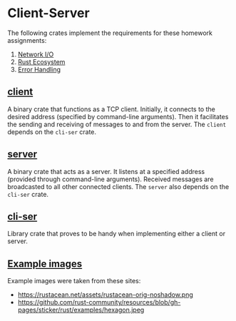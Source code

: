 # Client-Server

The following crates implement the requirements for these homework assignments:

1. [Network I/O](https://robot-dreams-rust.mag.wiki/9-network-io/index.html#homework)
2. [Rust Ecosystem](https://robot-dreams-rust.mag.wiki/11-rust-ecosystem/index.html#homework)
3. [Error Handling](https://robot-dreams-rust.mag.wiki/13-error-handling-custom-types/index.html#homework)

## [client](./client)

A binary crate that functions as a TCP client.
Initially, it connects to the desired address (specified by command-line arguments).
Then it facilitates the sending and receiving of messages to and from the server.
The `client` depends on the `cli-ser` crate.

## [server](./server)

A binary crate that acts as a server.
It listens at a specified address (provided through command-line arguments).
Received messages are broadcasted to all other connected clients.
The `server` also depends on the `cli-ser` crate.

## [cli-ser](./cli-ser)

Library crate that proves to be handy when implementing either a client or server.

## [Example images](./example-images)

Example images were taken from these sites:

* <https://rustacean.net/assets/rustacean-orig-noshadow.png>
* <https://github.com/rust-community/resources/blob/gh-pages/sticker/rust/examples/hexagon.jpeg>
